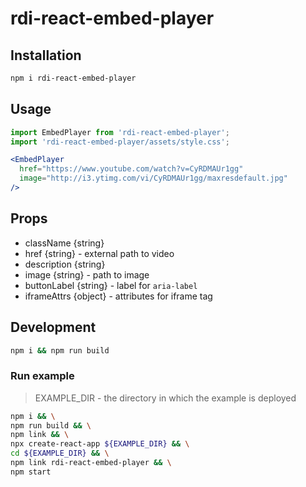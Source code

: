 # rdi-react-embed-player

## Installation
```bash
npm i rdi-react-embed-player
```

## Usage

```jsx
import EmbedPlayer from 'rdi-react-embed-player';
import 'rdi-react-embed-player/assets/style.css';

<EmbedPlayer
  href="https://www.youtube.com/watch?v=CyRDMAUr1gg"
  image="http://i3.ytimg.com/vi/CyRDMAUr1gg/maxresdefault.jpg"
/>
```

## Props

* className {string}
* href {string} - external path to video
* description {string}
* image {string} - path to image
* buttonLabel {string} - label for `aria-label`
* iframeAttrs {object} - attributes for iframe tag

## Development

```bash
npm i && npm run build
```

### Run example

> EXAMPLE_DIR - the directory in which the example is deployed

```bash
npm i && \
npm run build && \
npm link && \
npx create-react-app ${EXAMPLE_DIR} && \
cd ${EXAMPLE_DIR} && \
npm link rdi-react-embed-player && \
npm start
```
